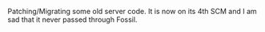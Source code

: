 Patching/Migrating some old server code. It is now on its 4th SCM and I am sad that it never passed through Fossil.